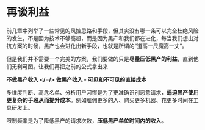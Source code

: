 # 再谈利益

前几章中列举了一些常见的风控思路和手段，但其实没有哪一条可以完全杜绝风险的发生，不是因为技术不够高超，而是因为黑产和我们都在进化，每当我们想出对抗方案的时候，黑产也会进化出新手段，也就是所谓的“道高一尺魔高一丈”。

但是我们并不需要一个完美的方案，我们要做的只是**尽量压低黑产的利益**，直到他们无利可图。让我们再把之前的公式拿出来

**不做黑产收入 </=/> 做黑产收入 - 可见和不可见的直接成本**

多维度判断、高危名单、分析用户习惯是为了更准确识别恶意请求，**逼迫黑产使用更复杂的手段从而提升成本**。例如雇佣更多的人、购买更多机器、花更多时间在工具研发上。

限制频率是为了降低黑产的请求次数，**压低黑产单位时间内的收入**。